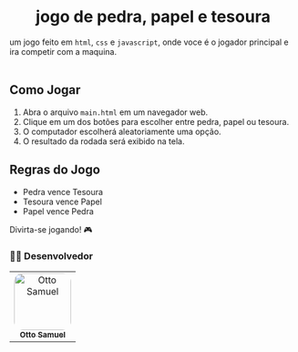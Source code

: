  <h1 align="center">jogo de pedra, papel e tesoura</h1>

 um jogo feito em `html`, `css` e `javascript`, onde voce é o jogador principal e ira competir com a maquina.
 <br><br>
 
 ## Como Jogar

1. Abra o arquivo `main.html` em um navegador web.
2. Clique em um dos botões para escolher entre pedra, papel ou tesoura.
3. O computador escolherá aleatoriamente uma opção.
4. O resultado da rodada será exibido na tela.
## Regras do Jogo

- Pedra vence Tesoura
- Tesoura vence Papel
- Papel vence Pedra

Divirta-se jogando! 🎮

### 👨‍💻 Desenvolvedor

<table>
  <tr>
     <td align="center">
       <a href="https://github.com/Otto-Samuel">
         <img src="https://avatars.githubusercontent.com/u/162514493?v=4" style="border-radius: 15px" width="100px;" alt="Otto Samuel"/>
         <br />
         <sub><b>Otto Samuel</b></sub>
       </a>
     </td>
  </tr>
</table>
